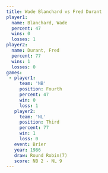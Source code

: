 ```yaml
---
title: Wade Blanchard vs Fred Durant
player1:               
  name: Blanchard, Wade
  percent: 47          
  wins: 0              
  losses: 1            
player2:               
  name: Durant, Fred   
  percent: 77          
  wins: 1              
  losses: 0            
games:
 - player1:          
     team: 'NB'      
     position: Fourth
     percent: 47     
     win: 0          
     loss: 1         
   player2:         
     team: 'NL'     
     position: Third
     percent: 77    
     win: 1         
     loss: 0        
   event: Brier        
   year: 1986          
   draw: Round Robin(7)
   score: NB 2 - NL 9  
---
```

